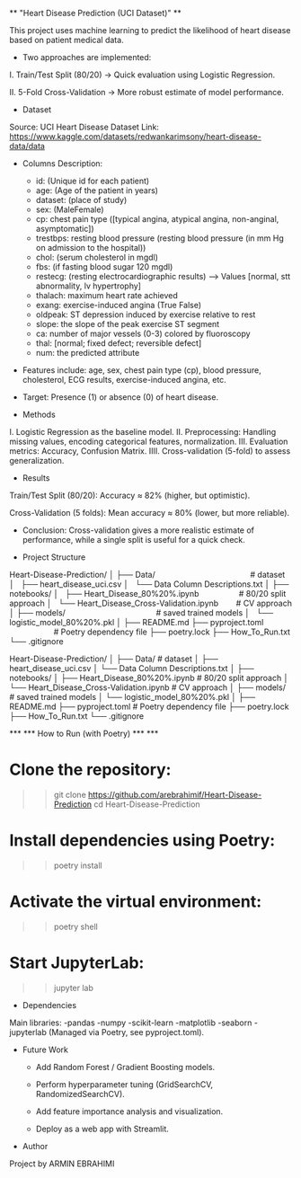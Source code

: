** "Heart Disease Prediction (UCI Dataset)" **

This project uses machine learning to predict the likelihood of heart disease based on patient medical data.


* Two approaches are implemented:

I. Train/Test Split (80/20) → Quick evaluation using Logistic Regression.

II. 5-Fold Cross-Validation → More robust estimate of model performance.


* Dataset

Source: UCI Heart Disease Dataset
Link: https://www.kaggle.com/datasets/redwankarimsony/heart-disease-data/data

- Columns Description:
    - id: (Unique id for each patient)
    - age: (Age of the patient in years)
    - dataset: (place of study)
    - sex: (MaleFemale)
    - cp: chest pain type ([typical angina, atypical angina, non-anginal, asymptomatic])
    - trestbps: resting blood pressure (resting blood pressure (in mm Hg on admission to the hospital))
    - chol: (serum cholesterol in mgdl)
    - fbs: (if fasting blood sugar  120 mgdl)
    - restecg: (resting electrocardiographic results) --> Values [normal, stt abnormality, lv hypertrophy]
    - thalach: maximum heart rate achieved
    - exang: exercise-induced angina (True False)
    - oldpeak: ST depression induced by exercise relative to rest
    - slope: the slope of the peak exercise ST segment
    - ca: number of major vessels (0-3) colored by fluoroscopy
    - thal: [normal; fixed defect; reversible defect]
    - num: the predicted attribute

- Features include:
    age, sex, chest pain type (cp), blood pressure, cholesterol, ECG results, exercise-induced angina, etc.

- Target: Presence (1) or absence (0) of heart disease.


* Methods

I. Logistic Regression as the baseline model.
II. Preprocessing: Handling missing values, encoding categorical features, normalization.
III. Evaluation metrics: Accuracy, Confusion Matrix.
IIII. Cross-validation (5-fold) to assess generalization.


* Results

Train/Test Split (80/20): Accuracy ≈ 82% (higher, but optimistic).

Cross-Validation (5 folds): Mean accuracy ≈ 80% (lower, but more reliable).


* Conclusion: Cross-validation gives a more realistic estimate of performance, while a single split is useful for a quick check.



* Project Structure

Heart-Disease-Prediction/ │ ├── Data/                                           # dataset │   ├── heart_disease_uci.csv │   └── Data Column Descriptions.txt │ ├── notebooks/ │   ├── Heart_Disease_80%20%.ipynb                  # 80/20 split approach │   └── Heart_Disease_Cross-Validation.ipynb        # CV approach │ ├── models/                                         # saved trained models │   └── logistic_model_80%20%.pkl │ ├── README.md ├── pyproject.toml                                  # Poetry dependency file ├── poetry.lock ├── How_To_Run.txt └── .gitignore



Heart-Disease-Prediction/
│
├── Data/                                           # dataset
│   ├── heart_disease_uci.csv
│   └── Data Column Descriptions.txt
│
├── notebooks/
│   ├── Heart_Disease_80%20%.ipynb                  # 80/20 split approach
│   └── Heart_Disease_Cross-Validation.ipynb        # CV approach
│
├── models/                                         # saved trained models
│   └── logistic_model_80%20%.pkl
│
├── README.md
├── pyproject.toml                                  # Poetry dependency file
├── poetry.lock
├── How_To_Run.txt
└── .gitignore



*** *** How to Run (with Poetry) *** ***
# Clone the repository:
>> git clone https://github.com/arebrahimif/Heart-Disease-Prediction
>> cd Heart-Disease-Prediction

# Install dependencies using Poetry:
>> poetry install

# Activate the virtual environment:
>> poetry shell

# Start JupyterLab:
>> jupyter lab



* Dependencies

Main libraries:
-pandas
-numpy
-scikit-learn
-matplotlib
-seaborn
-jupyterlab
(Managed via Poetry, see pyproject.toml).



* Future Work

    - Add Random Forest / Gradient Boosting models.

    - Perform hyperparameter tuning (GridSearchCV, RandomizedSearchCV).

    - Add feature importance analysis and visualization.

    - Deploy as a web app with Streamlit.



* Author

Project by ARMIN EBRAHIMI
